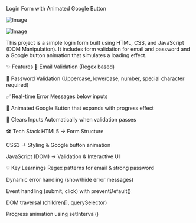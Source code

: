 Login Form with Animated Google Button

![Image](https://github.com/user-attachments/assets/e98d361f-8be7-488d-9450-cb72291f1df9)

![Image](https://github.com/user-attachments/assets/09bd1e93-a8cd-40e0-89ca-dd9b3247f86b)

This project is a simple login form built using HTML, CSS, and JavaScript (DOM Manipulation).
It includes form validation for email and password and a Google button animation that simulates a loading effect.

✨ Features
📧 Email Validation (Regex based)

🔑 Password Validation (Uppercase, lowercase, number, special character required)

✅ Real-time Error Messages below inputs

🎨 Animated Google Button that expands with progress effect

🧹 Clears Inputs Automatically when validation passes

🛠 Tech Stack
HTML5 → Form Structure

CSS3 → Styling & Google button animation

JavaScript (DOM) → Validation & Interactive UI

💡 Key Learnings
Regex patterns for email & strong password

Dynamic error handling (show/hide error messages)

Event handling (submit, click) with preventDefault()

DOM traversal (children[], querySelector)

Progress animation using setInterval()
